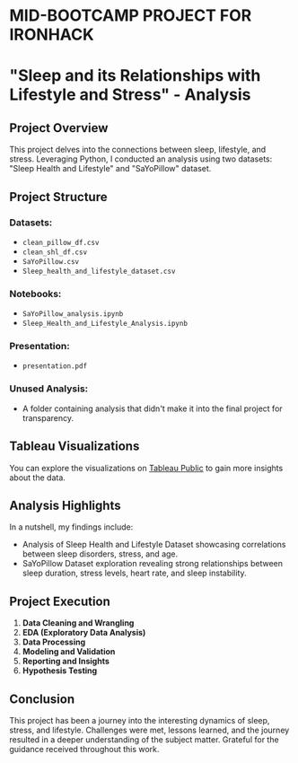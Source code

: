 # MID-BOOTCAMP PROJECT FOR IRONHACK
# "Sleep and its Relationships with Lifestyle and Stress" - Analysis

## Project Overview
This project delves into the connections between sleep, lifestyle, and stress. Leveraging Python, I conducted an analysis using two datasets: "Sleep Health and Lifestyle" and "SaYoPillow" dataset.

## Project Structure
### Datasets:
- `clean_pillow_df.csv`
- `clean_shl_df.csv`
- `SaYoPillow.csv`
- `Sleep_health_and_lifestyle_dataset.csv`

### Notebooks:
- `SaYoPillow_analysis.ipynb`
- `Sleep_Health_and_Lifestyle_Analysis.ipynb`

### Presentation:
- `presentation.pdf`

### Unused Analysis:
- A folder containing analysis that didn't make it into the final project for transparency.

## Tableau Visualizations
You can explore the visualizations on [Tableau Public](https://public.tableau.com/app/profile/izabella.wojciechowska/viz/Mid-Bootcamp-Project-Ironhack/Sheet1) to gain more insights about the data.

## Analysis Highlights
In a nutshell, my findings include:
- Analysis of Sleep Health and Lifestyle Dataset showcasing correlations between sleep disorders, stress, and age.
- SaYoPillow Dataset exploration revealing strong relationships between sleep duration, stress levels, heart rate, and sleep instability.

## Project Execution
1. **Data Cleaning and Wrangling**
2. **EDA (Exploratory Data Analysis)**
3. **Data Processing**
4. **Modeling and Validation**
5. **Reporting and Insights**
6. **Hypothesis Testing**

## Conclusion
This project has been a journey into the interesting dynamics of sleep, stress, and lifestyle. Challenges were met, lessons learned, and the journey resulted in a deeper understanding of the subject matter. Grateful for the guidance received throughout this work.

